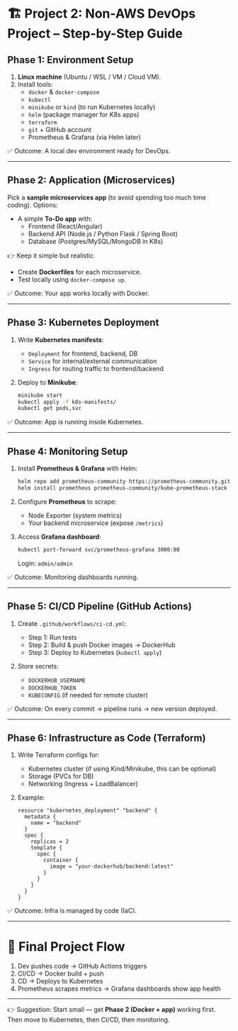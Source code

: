 # 🏗️ Project 2: Non-AWS DevOps Project – Step-by-Step Guide

## **Phase 1: Environment Setup**
1. **Linux machine** (Ubuntu / WSL / VM / Cloud VM).  
2. Install tools:  
   - `docker` & `docker-compose`  
   - `kubectl`  
   - `minikube` or `kind` (to run Kubernetes locally)  
   - `helm` (package manager for K8s apps)  
   - `terraform`  
   - `git` + GitHub account  
   - Prometheus & Grafana (via Helm later)  

✅ Outcome: A local dev environment ready for DevOps.

---

## **Phase 2: Application (Microservices)**
Pick a **sample microservices app** (to avoid spending too much time coding). Options:
- A simple **To-Do app** with:
  - Frontend (React/Angular)  
  - Backend API (Node.js / Python Flask / Spring Boot)  
  - Database (Postgres/MySQL/MongoDB in K8s)  

👉 Keep it simple but realistic.

- Create **Dockerfiles** for each microservice.  
- Test locally using `docker-compose up`.  

✅ Outcome: Your app works locally with Docker.

---

## **Phase 3: Kubernetes Deployment**
1. Write **Kubernetes manifests**:
   - `Deployment` for frontend, backend, DB  
   - `Service` for internal/external communication  
   - `Ingress` for routing traffic to frontend/backend  

2. Deploy to **Minikube**:  
   ```bash
   minikube start
   kubectl apply -f k8s-manifests/
   kubectl get pods,svc
   ```

✅ Outcome: App is running inside Kubernetes.

---

## **Phase 4: Monitoring Setup**
1. Install **Prometheus & Grafana** with Helm:
   ```bash
   helm repo add prometheus-community https://prometheus-community.github.io/helm-charts
   helm install prometheus prometheus-community/kube-prometheus-stack
   ```

2. Configure **Prometheus** to scrape:  
   - Node Exporter (system metrics)  
   - Your backend microservice (expose `/metrics`)  

3. Access **Grafana dashboard**:
   ```bash
   kubectl port-forward svc/prometheus-grafana 3000:80
   ```
   Login: `admin/admin`

✅ Outcome: Monitoring dashboards running.

---

## **Phase 5: CI/CD Pipeline (GitHub Actions)**
1. Create `.github/workflows/ci-cd.yml`:
   - Step 1: Run tests  
   - Step 2: Build & push Docker images → DockerHub  
   - Step 3: Deploy to Kubernetes (`kubectl apply`)  

2. Store secrets:
   - `DOCKERHUB_USERNAME`  
   - `DOCKERHUB_TOKEN`  
   - `KUBECONFIG` (if needed for remote cluster)  

✅ Outcome: On every commit → pipeline runs → new version deployed.

---

## **Phase 6: Infrastructure as Code (Terraform)**
1. Write Terraform configs for:
   - Kubernetes cluster (if using Kind/Minikube, this can be optional)  
   - Storage (PVCs for DB)  
   - Networking (Ingress + LoadBalancer)  

2. Example:
   ```hcl
   resource "kubernetes_deployment" "backend" {
     metadata {
       name = "backend"
     }
     spec {
       replicas = 2
       template {
         spec {
           container {
             image = "your-dockerhub/backend:latest"
           }
         }
       }
     }
   }
   ```

✅ Outcome: Infra is managed by code (IaC).

---

# 🎯 Final Project Flow
1. Dev pushes code → GitHub Actions triggers  
2. CI/CD → Docker build + push  
3. CD → Deploys to Kubernetes  
4. Prometheus scrapes metrics → Grafana dashboards show app health  

---

👉 Suggestion: Start small — get **Phase 2 (Docker + app)** working first. Then move to Kubernetes, then CI/CD, then monitoring.
